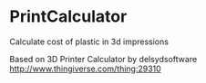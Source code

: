 PrintCalculator
===============

Calculate cost of plastic in 3d impressions


Based on 3D Printer Calculator by delsydsoftware 
http://www.thingiverse.com/thing:29310


